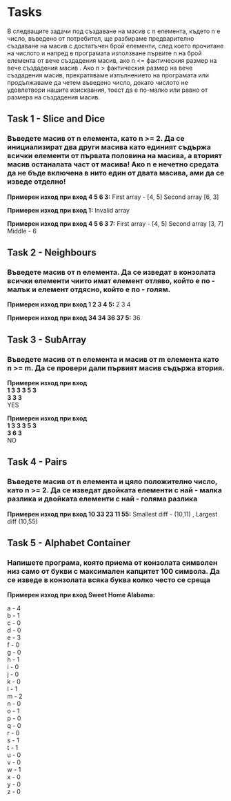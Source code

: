 # Tasks

В следващите задачи под създаване на масив с n елемента, където n е число, въведено от потребител, ще разбираме предварително създаване на масив с достатъчен брой елементи, след което прочитане на числото и напред в програмата използване първите n на брой елемента от вече създадения масив, ако n <= фактическия размер на вече създадения масив . Ако n > фактическия размер на вече създадения масив, прекратяваме изпълнението на програмата или продължаваме да четем въведено число, докато числото не удовлетвори нашите изисквания, тоест да е по-малко или равно от размера на създадения масив.

## Task 1 - Slice and Dice
### Въведете масив от n елемента, като n >= 2. Да се инициализират два други масива като единият съдържа всички елементи от първата половина на масива, а вторият масив останалата част от масива! Ако n e нечетно средата да не бъде включена в нито един от двата масива, ами да се изведе отделно!

**Примерен изход при вход 4 5 6 3:** First array - [4, 5] Second array [6, 3]

**Примерен изход при вход 1:** Invalid array

**Примерен изход при вход 4 5 6 3 7:** First array - [4, 5] Second array [3, 7] Middle - 6

## Task 2 - Neighbours
### Въведете масив от n елемента. Да се изведат в конзолата всички елементи чиито имат елемент отляво, който е по - малък и елемент отдясно, който е по - голям.

**Примерен изход при вход 1 2 3 4 5:** 2 3 4

**Примерен изход при вход 34 34 36 37 5:** 36 

## Task 3 - SubArray
###  Въведете масив от n елемента и масив от m елемента като n >= m. Да се провери дали първият масив съдържа втория.


**Примерен изход при вход**  
**1 3 3 3 5 3**  
**3 3 3**  
YES

**Примерен изход при вход**  
**1 3 3 3 5 3**  
**3 6 3**  
NO

## Task 4 - Pairs
###  Въведете масив от n елемента и цяло положително число, като n >= 2. Да се изведат двойката елементи с най - малка разлика и двойката елементи с най - голяма разлика

**Примерен изход при вход 10 33 23 11 55:** Smallest diff - (10,11) , Largest diff (10,55)

## Task 5 - Alphabet Container
### Напишете програма, която приема от конзолата символен низ само от букви с максимален капцитет 100 символа. Да се изведе в конзолата всяка буква колко често се среща

**Примерен изход при вход Sweet Home Alabama:**

a - 4   
b - 1   
c - 0   
d - 0   
e - 3   
f - 0   
g - 0   
h - 1   
i - 0   
j - 0   
k - 0   
l - 1   
m - 2   
n - 0   
o - 1   
p - 0   
q - 0   
r - 0   
s - 1   
t - 1   
u - 0   
v - 0   
w - 1   
x - 0   
y - 0   
z - 0   
